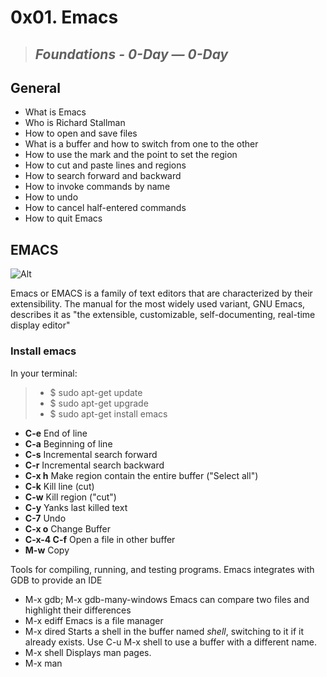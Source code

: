 # **0x01. Emacs**
> ## *Foundations - 0-Day ― 0-Day*

## General
* What is Emacs
* Who is Richard Stallman
* How to open and save files
* What is a buffer and how to switch from one to the other
* How to use the mark and the point to set the region
* How to cut and paste lines and regions
* How to search forward and backward
* How to invoke commands by name
* How to undo
* How to cancel half-entered commands
* How to quit Emacs

## EMACS
![Alt](https://www.gnu.org/software/emacs/tour/images/splash.png)

Emacs or EMACS is a family of text editors that are characterized by their extensibility. The manual for the most widely used variant, GNU Emacs, describes it as "the extensible, customizable, self-documenting, real-time display editor"

### Install emacs
In your terminal:

> * $ sudo apt-get update
> * $ sudo apt-get upgrade
> * $ sudo apt-get install emacs

* **C-e**   End of line
* **C-a**   Beginning of line
* **C-s**   Incremental search forward
* **C-r**   Incremental search backward
* **C-x h** Make region contain the entire buffer ("Select all")
* **C-k**   Kill line (cut)
* **C-w**   Kill region ("cut")
* **C-y**   Yanks last killed text
* **C-7**   Undo
* **C-x o** Change Buffer
* **C-x-4 C-f**   Open a file in other buffer
* **M-w**   Copy

Tools for compiling, running, and testing programs. Emacs integrates with GDB to provide an IDE
* M-x gdb; M-x gdb-many-windows
Emacs can compare two files and highlight their differences 
* M-x ediff
Emacs is a file manager
* M-x dired
Starts a shell in the buffer named *shell*, switching to it if it already exists. Use C-u M-x shell to use a buffer with a different name.
* M-x shell
Displays man pages.
* M-x man
